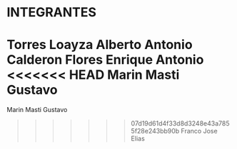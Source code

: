 # INTEGRANTES  

Torres Loayza Alberto Antonio  
Calderon Flores Enrique Antonio  
<<<<<<< HEAD
Marin Masti Gustavo
=======
Marin Masti Gustavo  
>>>>>>> 07d19d61d4f33d8d3248e43a7855f28e243bb90b
Franco Jose Elias




